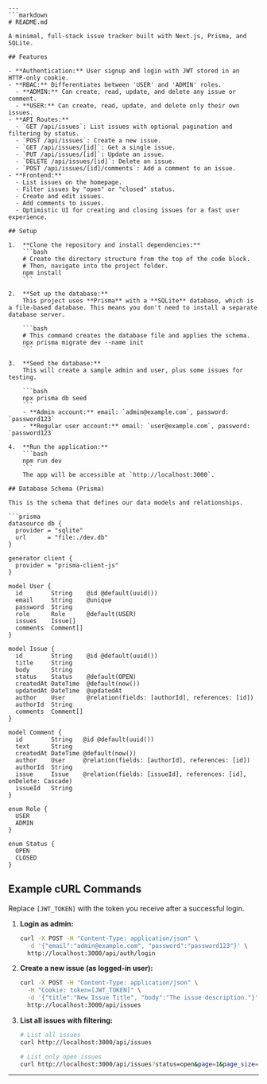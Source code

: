 ```
---
```markdown
# README.md

A minimal, full-stack issue tracker built with Next.js, Prisma, and SQLite.

## Features

- **Authentication:** User signup and login with JWT stored in an HTTP-only cookie.
- **RBAC:** Differentiates between 'USER' and 'ADMIN' roles.
  - **ADMIN:** Can create, read, update, and delete any issue or comment.
  - **USER:** Can create, read, update, and delete only their own issues.
- **API Routes:**
  - `GET /api/issues`: List issues with optional pagination and filtering by status.
  - `POST /api/issues`: Create a new issue.
  - `GET /api/issues/[id]`: Get a single issue.
  - `PUT /api/issues/[id]`: Update an issue.
  - `DELETE /api/issues/[id]`: Delete an issue.
  - `POST /api/issues/[id]/comments`: Add a comment to an issue.
- **Frontend:**
  - List issues on the homepage.
  - Filter issues by "open" or "closed" status.
  - Create and edit issues.
  - Add comments to issues.
  - Optimistic UI for creating and closing issues for a fast user experience.

## Setup

1.  **Clone the repository and install dependencies:**
    ```bash
    # Create the directory structure from the top of the code block.
    # Then, navigate into the project folder.
    npm install
    ```

2.  **Set up the database:**
    This project uses **Prisma** with a **SQLite** database, which is a file-based database. This means you don't need to install a separate database server.

    ```bash
    # This command creates the database file and applies the schema.
    npx prisma migrate dev --name init
    ```

3.  **Seed the database:**
    This will create a sample admin and user, plus some issues for testing.

    ```bash
    npx prisma db seed
    ```
    - **Admin account:** email: `admin@example.com`, password: `password123`
    - **Regular user account:** email: `user@example.com`, password: `password123`

4.  **Run the application:**
    ```bash
    npm run dev
    ```
    The app will be accessible at `http://localhost:3000`.

## Database Schema (Prisma)

This is the schema that defines our data models and relationships.

```prisma
datasource db {
  provider = "sqlite"
  url      = "file:./dev.db"
}

generator client {
  provider = "prisma-client-js"
}

model User {
  id        String    @id @default(uuid())
  email     String    @unique
  password  String
  role      Role      @default(USER)
  issues    Issue[]
  comments  Comment[]
}

model Issue {
  id        String    @id @default(uuid())
  title     String
  body      String
  status    Status    @default(OPEN)
  createdAt DateTime  @default(now())
  updatedAt DateTime  @updatedAt
  author    User      @relation(fields: [authorId], references: [id])
  authorId  String
  comments  Comment[]
}

model Comment {
  id        String   @id @default(uuid())
  text      String
  createdAt DateTime @default(now())
  author    User     @relation(fields: [authorId], references: [id])
  authorId  String
  issue     Issue    @relation(fields: [issueId], references: [id], onDelete: Cascade)
  issueId   String
}

enum Role {
  USER
  ADMIN
}

enum Status {
  OPEN
  CLOSED
}
```

## Example cURL Commands

Replace `[JWT_TOKEN]` with the token you receive after a successful login.

1.  **Login as admin:**
    ```bash
    curl -X POST -H "Content-Type: application/json" \
      -d '{"email":"admin@example.com", "password":"password123"}' \
      http://localhost:3000/api/auth/login
    ```

2.  **Create a new issue (as logged-in user):**
    ```bash
    curl -X POST -H "Content-Type: application/json" \
      -H "Cookie: token=[JWT_TOKEN]" \
      -d '{"title":"New Issue Title", "body":"The issue description."}' \
      http://localhost:3000/api/issues
    ```

3.  **List all issues with filtering:**
    ```bash
    # List all issues
    curl http://localhost:3000/api/issues

    # List only open issues
    curl http://localhost:3000/api/issues?status=open&page=1&page_size=10
    ```
---